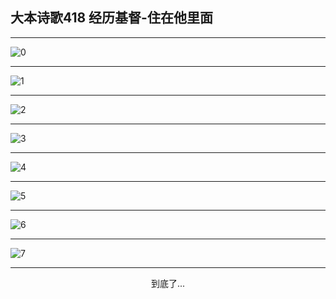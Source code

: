 
## 大本诗歌418 经历基督-住在他里面
        
<div id="aplayer0"></div>

---

<img alt="0" data-original="/data/d0418/0.png">

---

<img alt="1" data-original="/data/d0418/1.png">

---

<img alt="2" data-original="/data/d0418/2.png">

---

<img alt="3" data-original="/data/d0418/3.png">

---

<img alt="4" data-original="/data/d0418/4.png">

---

<img alt="5" data-original="/data/d0418/5.png">

---

<img alt="6" data-original="/data/d0418/6.png">

---

<img alt="7" data-original="/data/d0418/7.png">

---

<p style="text-align: center">到底了...</p>

<script src="/js/dist-view.js"></script>

<script>
MAIN.id = 'd0418';
        
const ap0 = new APlayer({
    container: document.getElementById('aplayer0'),
    volume: 1,
    loop: 'none',
    preload: 'none',
    audio: [{
        name: '大本诗歌418.mp3',
        artist: '大本诗歌',
        url: 'https://res.wx.qq.com/voice/getvoice?mediaid=MzI0NTk3MDM5M18yMjQ3NDkyNjIw',
        cover: '/favicon'
    }]
});
</script>
